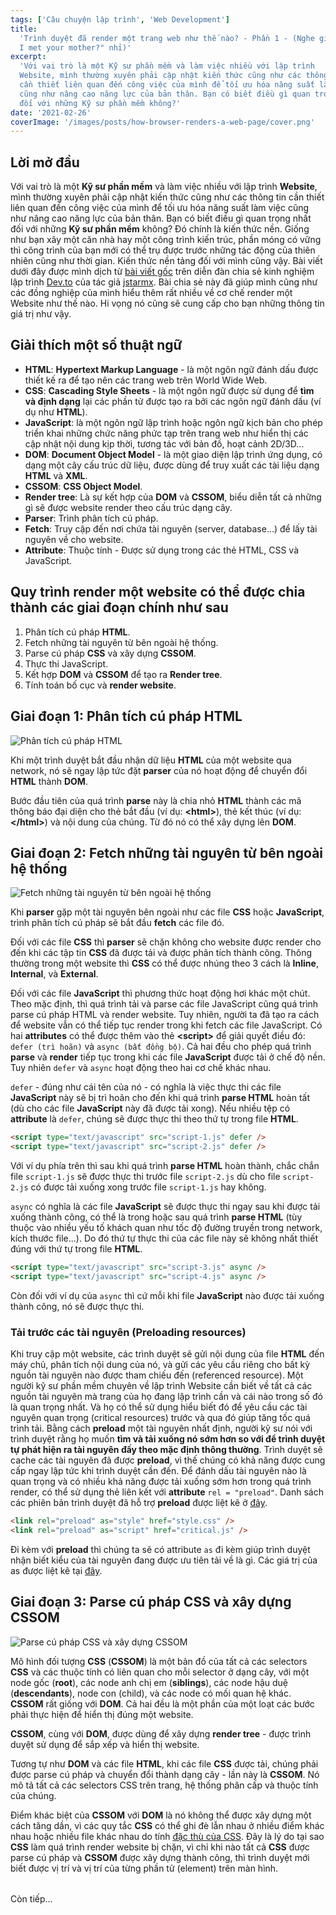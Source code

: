 ```yaml
---
tags: ['Câu chuyện lập trình', 'Web Development']
title:
  'Trình duyệt đã render một trang web như thế nào? - Phần 1 - (Nghe giống "How
  I met your mother?" nhỉ)'
excerpt:
  'Với vai trò là một Kỹ sư phần mềm và làm việc nhiều với lập trình
  Website, mình thường xuyên phải cập nhật kiến thức cũng như các thông tin
  cần thiết liên quan đến công việc của mình để tối ưu hóa năng suất làm việc
  cũng như nâng cao năng lực của bản thân. Bạn có biết điều gì quan trọng nhất
  đối với những Kỹ sư phần mềm không?'
date: '2021-02-26'
coverImage: '/images/posts/how-browser-renders-a-web-page/cover.png'
---
```


## Lời mở đầu

Với vai trò là một **Kỹ sư phần mềm** và làm việc nhiều với lập trình **Website**, mình thường xuyên phải cập nhật kiến thức cũng như các thông tin cần thiết liên quan đến công việc của mình để tối ưu hóa năng suất làm việc cũng như nâng cao năng lực của bản thân. Bạn có biết điều gì quan trọng nhất đối với những **Kỹ sư phần mềm** không? Đó chính là kiến thức nền. Giống như bạn xây một căn nhà hay một công trình kiến trúc, phần móng có vững thì công trình của bạn mới có thể trụ được trước những tác động của thiên nhiên cũng như thời gian. Kiến thức nền tảng đối với mình cũng vậy. Bài viết dưới đây được mình dịch từ [bài viết gốc](https://dev.to/jstarmx/how-the-browser-renders-a-web-page-1ahc) trên diễn đàn chia sẻ kinh nghiệm lập trình [Dev.to](https://dev.to) của tác giả [jstarmx](https://dev.to/jstarmx). Bài chia sẻ này đã giúp mình cũng như các đồng nghiệp của mình hiểu thêm rất nhiều về cơ chế render một Website như thế nào. Hi vọng nó cũng sẽ cung cấp cho bạn những thông tin giá trị như vậy.

## Giải thích một số thuật ngữ

- **HTML**: **Hypertext Markup Language** - là một ngôn ngữ đánh dấu được thiết kế ra để tạo nên các trang web trên World Wide Web.
- **CSS**: **Cascading Style Sheets** - là một ngôn ngữ được sử dụng để **tìm và định dạng** lại các phần tử được tạo ra bởi các ngôn ngữ đánh dấu (ví dụ như **HTML**).
- **JavaScript**: là một ngôn ngữ lập trình hoặc ngôn ngữ kịch bản cho phép triển khai những chức năng phức tạp trên trang web như hiển thị các cập nhật nội dung kịp thời, tương tác với bản đồ, hoạt cảnh 2D/3D...
- **DOM**: **Document Object Model** - là một giao diện lập trình ứng dụng, có dạng một cây cấu trúc dữ liệu, được dùng để truy xuất các tài liệu dạng **HTML** và **XML**.
- **CSSOM**: **CSS Object Model**.
- **Render tree**: Là sự kết hợp của **DOM** và **CSSOM**, biểu diễn tất cả những gì sẽ được website render theo cấu trúc dạng cây.
- **Parser**: Trình phân tích cú pháp.
- **Fetch**: Truy cập đến nơi chứa tài nguyên (server, database...) để lấy tài nguyên về cho website.
- **Attribute**: Thuộc tính - Được sử dụng trong các thẻ HTML, CSS và JavaScript.

## Quy trình render một website có thể được chia thành các giai đoạn chính như sau

 1. Phân tích cú pháp **HTML**.
 2. Fetch những tài nguyên từ bên ngoài hệ thống.
 3. Parse cú pháp **CSS** và xây dựng **CSSOM**.
 4. Thực thi JavaScript.
 5. Kết hợp **DOM** và **CSSOM** để tạo ra **Render tree**.
 6. Tính toán bố cục và **render website**.

## Giai đoạn 1: Phân tích cú pháp HTML

![Phân tích cú pháp HTML](/images/posts/how-browser-renders-a-web-page/step-1.png)

Khi một trình duyệt bắt đầu nhận dữ liệu **HTML** của một website qua network, nó sẽ ngay lập tức đặt **parser** của nó hoạt động để chuyển đổi **HTML** thành **DOM**.

Bước đầu tiên của quá trình **parse** này là chia nhỏ **HTML** thành các mã thông báo đại diện cho thẻ bắt đầu (ví dụ: **&lt;html&gt;**), thẻ kết thúc (ví dụ: **&lt;/html&gt;**) và nội dung của chúng. Từ đó nó có thể xây dựng lên **DOM**.

## Giai đoạn 2: Fetch những tài nguyên từ bên ngoài hệ thống

![Fetch những tài nguyên từ bên ngoài hệ thống](/images/posts/how-browser-renders-a-web-page/step-2.png)

Khi **parser** gặp một tài nguyên bên ngoài như các file **CSS** hoặc **JavaScript**, trình phân tích cú pháp sẽ bắt đầu **fetch** các file đó.

Đối với các file **CSS** thì **parser** sẽ chặn không cho website được render cho đến khi các tập tin **CSS** đã được tải và được phân tích thành công. Thông thường trong một website thì **CSS** có thể được nhúng theo 3 cách là **Inline**, **Internal**, và **External**.

Đối với các file **JavaScript** thì phương thức hoạt động hơi khác một chút. Theo mặc định, thì quá trình tải và parse các file JavaScript cũng quá trình parse cú pháp HTML và render website. Tuy nhiên, người ta đã tạo ra cách để website vẫn có thể tiếp tục render trong khi fetch các file JavaScript. Có hai **attributes** có thể được thêm vào thẻ **&lt;script&gt;** để giải quyết điều đó: `defer (trì hoãn)` và `async (bất đồng bộ)`. Cả hai đều cho phép quá trình **parse** và **render** tiếp tục trong khi các file **JavaScript** được tải ở chế độ nền. Tuy nhiên `defer` và `async` hoạt động theo hai cơ chế khác nhau.

`defer` - đúng như cái tên của nó - có nghĩa là việc thực thi các file **JavaScript** này sẽ bị trì hoãn cho đến khi quá trình **parse HTML** hoàn tất (dù cho các file **JavaScript** này đã được tải xong). Nếu nhiều tệp có **attribute** là `defer`, chúng sẽ được thực thi theo thứ tự trong file **HTML**.

```html
<script type="text/javascript" src="script-1.js" defer />
<script type="text/javascript" src="script-2.js" defer />
```

Với ví dụ phía trên thì sau khi quá trình **parse HTML** hoàn thành, chắc chắn file `script-1.js` sẽ được thực thi trước file `script-2.js` dù cho file `script-2.js` có được tải xuống xong trước file `script-1.js` hay không.

`async` có nghĩa là các file **JavaScript** sẽ được thực thi ngay sau khi được tải xuống thành công, có thể là trong hoặc sau quá trình **parse HTML** (tùy thuộc vào nhiều yếu tố khách quan như tốc độ đường truyền trong network, kích thước file...). Do đó thứ tự thực thi của các file này sẽ không nhất thiết đúng với thứ tự trong file **HTML**.

```html
<script type="text/javascript" src="script-3.js" async />
<script type="text/javascript" src="script-4.js" async />
```

Còn đối với ví dụ của `async` thì cứ mỗi khi file **JavaScript** nào được tải xuống thành công, nó sẽ được thực thi.

### Tải trước các tài nguyên (Preloading resources)

Khi truy cập một website, các trình duyệt sẽ gửi nội dung của file **HTML** đến máy chủ, phân tích nội dung của nó, và gửi các yêu cầu riêng cho bất kỳ nguồn tài nguyên nào được tham chiếu đến (referenced resource). Một người kỹ sư phần mềm chuyên về lập trình Website cần biết về tất cả các nguồn tài nguyên mà trang của họ đang lập trình cần và cái nào trong số đó là quan trọng nhất. Và họ có thể sử dụng hiểu biết đó để yêu cầu các tài nguyên quan trọng (critical resources) trước và qua đó giúp tăng tốc quá trình tải. Bằng cách **preload** một tài nguyên nhất định, người kỹ sư nói với trình duyệt rằng họ muốn  **tìm và tải xuống nó sớm hơn so với để trình duyệt tự phát hiện ra tài nguyên đấy theo mặc định thông thường**. Trình duyệt sẽ cache các tài nguyên đã được **preload**, vì thế chúng có khả năng được cung cấp ngay lập tức khi trình duyệt cần đến. Để đánh dấu tài nguyên nào là quan trọng và có nhiều khả năng được tải xuống sớm hơn trong quá trình render, có thể sử dụng thẻ liên kết với **attribute** `rel = "preload"`. Danh sách các phiên bản trình duyệt đã hỗ trợ **preload** được liệt kê ở [đây](https://caniuse.com/?search=preload).

```html
<link rel="preload" as="style" href="style.css" />
<link rel="preload" as="script" href="critical.js" />
```

Đi kèm với **preload** thì chúng ta sẽ có attribute `as` đi kèm giúp trình duyệt nhận biết kiểu của tài nguyên đang được ưu tiên tải về là gì. Các giá trị của as được liệt kê tại [đây](https://developer.mozilla.org/en-US/docs/Web/HTML/Element/link#attributes).

## Giai đoạn 3: Parse cú pháp CSS và xây dựng CSSOM

![Parse cú pháp CSS và xây dựng CSSOM](/images/posts/how-browser-renders-a-web-page/step-3.jpeg)

Mô hình đối tượng **CSS** (**CSSOM**) là một bản đồ của tất cả các selectors **CSS** và các thuộc tính có liên quan cho mỗi selector ở dạng cây, với một node gốc (**root**), các node anh chị em (**siblings**), các node hậu duệ (**descendants**), node con (child), và các node có mối quan hệ khác. **CSSOM** rất giống với **DOM**. Cả hai đều là một phần của một loạt các bước phải thực hiện để hiển thị đúng một website.

**CSSOM**, cùng với **DOM**, được dùng để xây dựng **render tree** - được trình duyệt sử dụng để sắp xếp và hiển thị website.

Tương tự như **DOM** và các file **HTML**, khi các file **CSS** được tải, chúng phải được parse cú pháp và chuyển đổi thành dạng cây - lần này là **CSSOM**. Nó mô tả tất cả các selectors CSS trên trang, hệ thống phân cấp và thuộc tính của chúng.

Điểm khác biệt của **CSSOM** với **DOM** là nó không thể được xây dựng một cách tăng dần, vì các quy tắc **CSS** có thể ghi đè lẫn nhau ở nhiều điểm khác nhau hoặc nhiều file khác nhau do tính [đặc thù của CSS](https://developer.mozilla.org/en-US/docs/Web/CSS/Specificity). Đây là lý do tại sao **CSS** làm quá trình render website bị chặn, vì chỉ khi nào tất cả **CSS** được parse cú pháp và **CSSOM** được xây dựng thành công, thì trình duyệt mới biết được vị trí và vị trí của từng phần tử (element) trên màn hình.

<p style="margin-top: 2rem!important;">Còn tiếp...</p>
